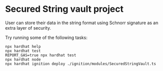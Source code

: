 # Secured String vault project

User can store their data in the string format using Schnorr signature as an extra layer of security.

Try running some of the following tasks:

```shell
npx hardhat help
npx hardhat test
REPORT_GAS=true npx hardhat test
npx hardhat node
npx hardhat ignition deploy ./ignition/modules/SecuredStringVault.ts
```
